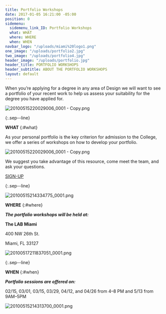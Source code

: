 ```yaml
---
title: Portfolio Workshops
date: 2017-01-05 16:21:00 -05:00
position: 0
sidemenu:
  sidemenu_link_ID: Portfolio Workshops
  what: WHAT
  where: WHERE
  when: WHEN
navbar_logo: "/uploads/miami%20logo1.png"
one_image: "/uploads/portfolio2.jpg"
two_image: "/uploads/portfolio4.jpg"
header_image: "/uploads/portfolio.jpg"
header_title: PORTFOLIO WORKSHOPS
header_subtitle: ABOUT THE PORTFOLIO WORKSHOPS
layout: default
---
```


When you’re applying for a degree in any area of Design we will want to see a portfolio of your recent work to help us assess your suitability for the degree you have applied for.

![20100515220029006_0001 - Copy.png](/uploads/20100515220029006_0001%20-%20Copy.png)

{:.sep--line}


**WHAT**
{:#what}

As your personal portfolio is the key criterion for admission to the College, we offer a series of workshops on how to develop your portfolio. 

![20100515220029006_0001 - Copy.png](/uploads/20100515220029006_0001%20-%20Copy.png)

We suggest you take advantage of this resource, come meet the team, and ask your questions.

[SIGN-UP](http://twitter.us13.list-manage1.com/subscribe?u=22ea9a71440103660b3899d3f&id=d788a70a98)

{:.sep--line}

![20100515214334775_0001.png](/uploads/20100515214334775_0001.png)

**WHERE**
{:#where}

***The portfolio workshops will be held at:***

**The LAB Miami**

400 NW 26th St.

Miami, FL 33127

![20100517211837051_0001.png](/uploads/20100517211837051_0001.png)

{:.sep--line}

**WHEN**
{:#when}

***Portfolio sessions are offered on:***

02/15, 03/01, 03/15, 03/29, 04/12, and 04/26 from 4–8 PM and  5/13 from 9AM–5PM

![20100515214313700_0001.png](/uploads/20100515214313700_0001.png)